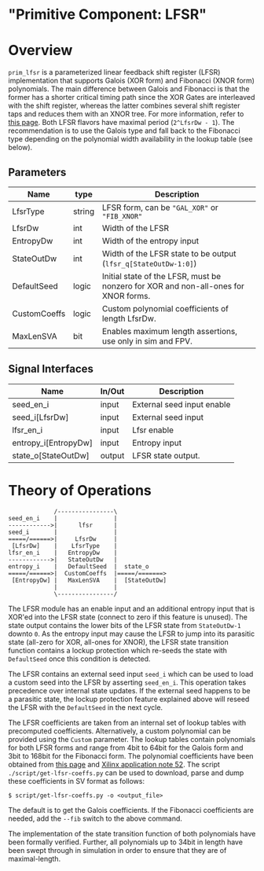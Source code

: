 # "Primitive Component: LFSR"

# Overview

`prim_lfsr` is a parameterized linear feedback shift register (LFSR)
implementation that supports Galois (XOR form) and Fibonacci (XNOR form)
polynomials. The main difference between Galois and Fibonacci is that the
former has a shorter critical timing path since the XOR Gates are interleaved
with the shift register, whereas the latter combines several shift register taps
and reduces them with an XNOR tree. For more information, refer to
[this page](https://en.wikipedia.org/wiki/Linear-feedback_shift_register). Both
LFSR flavors have maximal period (`2^LfsrDw - 1`). The recommendation is to use
the Galois type and fall back to the Fibonacci type depending on the polynomial
width availability in the lookup table (see below).


## Parameters

Name         | type   | Description
-------------|--------|----------------------------------------------------------
LfsrType     | string | LFSR form, can be `"GAL_XOR"` or `"FIB_XNOR"`
LfsrDw       | int    | Width of the LFSR
EntropyDw    | int    | Width of the entropy input
StateOutDw   | int    | Width of the LFSR state to be output (`lfsr_q[StateOutDw-1:0]`)
DefaultSeed  | logic  | Initial state of the LFSR, must be nonzero for XOR and non-all-ones for XNOR forms.
CustomCoeffs | logic  | Custom polynomial coefficients of length LfsrDw.
MaxLenSVA    | bit    | Enables maximum length assertions, use only in sim and FPV.

## Signal Interfaces

Name                 | In/Out | Description
---------------------|--------|---------------------------------
seed_en_i            | input  | External seed input enable
seed_i[LfsrDw]       | input  | External seed input
lfsr_en_i            | input  | Lfsr enable
entropy_i[EntropyDw] | input  | Entropy input
state_o[StateOutDw]  | output | LFSR state output.

# Theory of Operations

```
             /----------------\
seed_en_i    |                |
------------>|      lfsr      |
seed_i       |                |
=====/======>|     LfsrDw     |
 [LfsrDw]    |    LfsrType    |
lfsr_en_i    |   EntropyDw    |
------------>|   StateOutDw   |
entropy_i    |   DefaultSeed  |  state_o
=====/======>|  CustomCoeffs  |=====/=======>
 [EntropyDw] |   MaxLenSVA    |  [StateOutDw]
             |                |
             \----------------/
```

The LFSR module has an enable input and an additional entropy input that is
XOR'ed into the LFSR state (connect to zero if this feature is unused). The
state output contains the lower bits of the LFSR state from `StateOutDw-1`
downto `0`. As the entropy input may cause the LFSR to jump into its parasitic
state (all-zero for XOR, all-ones for XNOR), the LFSR state transition function
contains a lockup protection which re-seeds the state with `DefaultSeed` once
this condition is detected.

The LFSR contains an external seed input `seed_i` which can be used to load a
custom seed into the LFSR by asserting `seed_en_i`. This operation takes
precedence over internal state updates. If the external seed happens to be a
parasitic state, the lockup protection feature explained above will reseed the
LFSR with the `DefaultSeed` in the next cycle.

The LFSR coefficients are taken from an internal set of lookup tables with
precomputed coefficients. Alternatively, a custom polynomial can be provided
using the `Custom` parameter. The lookup tables contain polynomials for both
LFSR forms and range from 4bit to 64bit for the Galois form and 3bit to 168bit
for the Fibonacci form. The polynomial coefficients have been obtained from
[this page](https://users.ece.cmu.edu/~koopman/lfsr/) and
[Xilinx application note 52](https://www.xilinx.com/support/documentation/application_notes/xapp052.pdf).
The script `./script/get-lfsr-coeffs.py` can be used to download, parse and dump
these coefficients in SV format as follows:
```
$ script/get-lfsr-coeffs.py -o <output_file>
```
The default is to get the Galois coefficients. If the Fibonacci coefficients
are needed, add the `--fib` switch to the above command.

The implementation of the state transition function of both polynomials have
been formally verified. Further, all polynomials up to 34bit in length have been
swept through in simulation in order to ensure that they are of
maximal-length.
